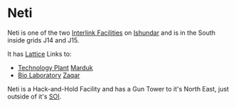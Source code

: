 # Neti

Neti is one of the two [Interlink Facilities](../locations/Interlink.md) on
[Ishundar](../locations/Ishundar.md) and is in the South inside grids J14 and
J15.

It has [Lattice](../terminology/Lattice.md) Links to:

- [Technology Plant](../locations/Technology_Plant.md) [Marduk](Marduk.md)
- [Bio Laboratory](../locations/Bio_Laboratory.md) [Zaqar](Zaqar.md)

Neti is a Hack-and-Hold Facility and has a Gun Tower to it's North East, just
outside of it's [SOI](../locations/Sphere_of_Influence.md).
